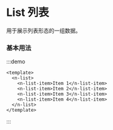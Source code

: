 # List 列表

用于展示列表形态的一组数据。

### 基本用法

:::demo

```vue
<template>
  <n-list>
    <n-list-item>Item 1</n-list-item>
    <n-list-item>Item 2</n-list-item>
    <n-list-item>Item 3</n-list-item>
    <n-list-item>Item 4</n-list-item>
  </n-list>
</template>
```

:::

